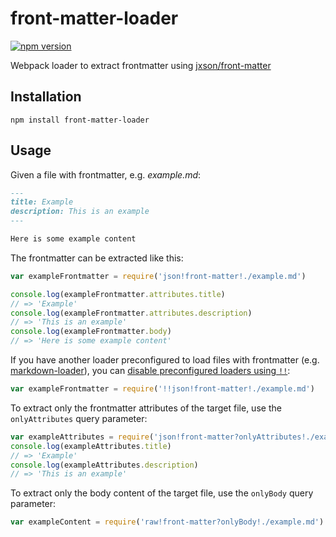 # front-matter-loader
[![npm version](https://img.shields.io/npm/v/front-matter-loader.svg)](https://www.npmjs.com/package/front-matter-loader)

Webpack loader to extract frontmatter using [jxson/front-matter](https://github.com/jxson/front-matter)

## Installation

```shell
npm install front-matter-loader
```

## Usage

Given a file with frontmatter, e.g. _example.md_:

```md
---
title: Example
description: This is an example
---

Here is some example content
```

The frontmatter can be extracted like this:

```js
var exampleFrontmatter = require('json!front-matter!./example.md')

console.log(exampleFrontmatter.attributes.title)
// => 'Example'
console.log(exampleFrontmatter.attributes.description)
// => 'This is an example'
console.log(exampleFrontmatter.body)
// => 'Here is some example content'
```

If you have another loader preconfigured to load files with frontmatter (e.g. [markdown-loader](https://github.com/peerigon/markdown-loader)), you can [disable preconfigured loaders using `!!`](https://webpack.github.io/docs/loaders.html#loader-order):

```js
var exampleFrontmatter = require('!!json!front-matter!./example.md')
```

To extract only the frontmatter attributes of the target file, use the `onlyAttributes` query parameter:

```js
var exampleAttributes = require('json!front-matter?onlyAttributes!./example.md')
console.log(exampleAttributes.title)
// => 'Example'
console.log(exampleAttributes.description)
// => 'This is an example'
```

To extract only the body content of the target file, use the `onlyBody` query parameter:

```js
var exampleContent = require('raw!front-matter?onlyBody!./example.md')
```
